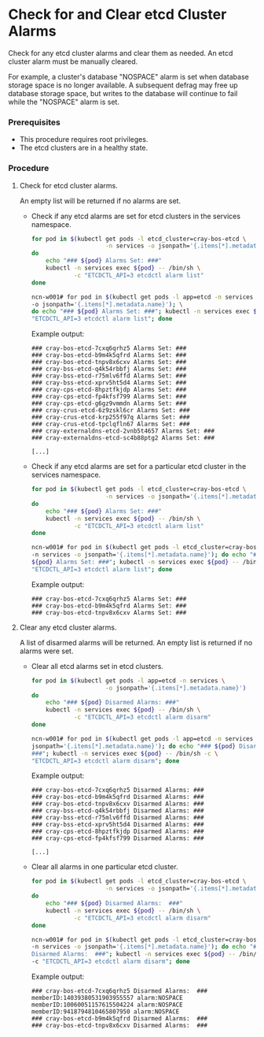 # Check for and Clear etcd Cluster Alarms

Check for any etcd cluster alarms and clear them as needed. An etcd cluster alarm must be manually cleared.

For example, a cluster's database "NOSPACE" alarm is set when database storage space is no longer available. A subsequent defrag may free up database storage space, but writes to the database will continue to fail while the "NOSPACE" alarm is set.

### Prerequisites

-   This procedure requires root privileges.
-   The etcd clusters are in a healthy state.

### Procedure

1.  Check for etcd cluster alarms.

    An empty list will be returned if no alarms are set.

    -   Check if any etcd alarms are set for etcd clusters in the services namespace.

        ```bash
        for pod in $(kubectl get pods -l etcd_cluster=cray-bos-etcd \
                             -n services -o jsonpath='{.items[*].metadata.name}')
        do
            echo "### ${pod} Alarms Set: ###"
            kubectl -n services exec ${pod} -- /bin/sh \
                    -c "ETCDCTL_API=3 etcdctl alarm list"
        done
        ```

        ```bash
        ncn-w001# for pod in $(kubectl get pods -l app=etcd -n services \
        -o jsonpath='{.items[*].metadata.name}'); \
        do echo "### ${pod} Alarms Set: ###"; kubectl -n services exec ${pod} -- /bin/sh -c \
        "ETCDCTL_API=3 etcdctl alarm list"; done
        ```

        Example output:

        ```
        ### cray-bos-etcd-7cxq6qrhz5 Alarms Set: ###
        ### cray-bos-etcd-b9m4k5qfrd Alarms Set: ###
        ### cray-bos-etcd-tnpv8x6cxv Alarms Set: ###
        ### cray-bss-etcd-q4k54rbbfj Alarms Set: ###
        ### cray-bss-etcd-r75mlv6ffd Alarms Set: ###
        ### cray-bss-etcd-xprv5ht5d4 Alarms Set: ###
        ### cray-cps-etcd-8hpztfkjdp Alarms Set: ###
        ### cray-cps-etcd-fp4kfsf799 Alarms Set: ###
        ### cray-cps-etcd-g6gz9vmmdn Alarms Set: ###
        ### cray-crus-etcd-6z9zskl6cr Alarms Set: ###
        ### cray-crus-etcd-krp255f97q Alarms Set: ###
        ### cray-crus-etcd-tpclqfln67 Alarms Set: ###
        ### cray-externaldns-etcd-2vnb5t4657 Alarms Set: ###
        ### cray-externaldns-etcd-sc4b88ptg2 Alarms Set: ###

        [...]
        ```

    -   Check if any etcd alarms are set for a particular etcd cluster in the services namespace.

        ```bash
        for pod in $(kubectl get pods -l etcd_cluster=cray-bos-etcd \
                             -n services -o jsonpath='{.items[*].metadata.name}')
        do
            echo "### ${pod} Alarms Set: ###"
            kubectl -n services exec ${pod} -- /bin/sh \
                    -c "ETCDCTL_API=3 etcdctl alarm list"
        done
        ```

        ```bash
        ncn-w001# for pod in $(kubectl get pods -l etcd_cluster=cray-bos-etcd \
        -n services -o jsonpath='{.items[*].metadata.name}'); do echo "### \
        ${pod} Alarms Set: ###"; kubectl -n services exec ${pod} -- /bin/sh -c \
        "ETCDCTL_API=3 etcdctl alarm list"; done
        ```

        Example output:

        ```
        ### cray-bos-etcd-7cxq6qrhz5 Alarms Set: ###
        ### cray-bos-etcd-b9m4k5qfrd Alarms Set: ###
        ### cray-bos-etcd-tnpv8x6cxv Alarms Set: ###
        ```

2.  Clear any etcd cluster alarms.

    A list of disarmed alarms will be returned. An empty list is returned if no alarms were set.

    -   Clear all etcd alarms set in etcd clusters.

        ```bash
        for pod in $(kubectl get pods -l app=etcd -n services \
                             -o jsonpath='{.items[*].metadata.name}')
        do
            echo "### ${pod} Disarmed Alarms: ###"
            kubectl -n services exec ${pod} -- /bin/sh \
                    -c "ETCDCTL_API=3 etcdctl alarm disarm"
        done
        ```

        ```bash
        ncn-w001# for pod in $(kubectl get pods -l app=etcd -n services -o \
        jsonpath='{.items[*].metadata.name}'); do echo "### ${pod} Disarmed Alarms: \
        ###"; kubectl -n services exec ${pod} -- /bin/sh -c \
        "ETCDCTL_API=3 etcdctl alarm disarm"; done
        ```

        Example output:

        ```
        ### cray-bos-etcd-7cxq6qrhz5 Disarmed Alarms: ###
        ### cray-bos-etcd-b9m4k5qfrd Disarmed Alarms: ###
        ### cray-bos-etcd-tnpv8x6cxv Disarmed Alarms: ###
        ### cray-bss-etcd-q4k54rbbfj Disarmed Alarms: ###
        ### cray-bss-etcd-r75mlv6ffd Disarmed Alarms: ###
        ### cray-bss-etcd-xprv5ht5d4 Disarmed Alarms: ###
        ### cray-cps-etcd-8hpztfkjdp Disarmed Alarms: ###
        ### cray-cps-etcd-fp4kfsf799 Disarmed Alarms: ###

        [...]
        ```

    -   Clear all alarms in one particular etcd cluster.

        ```bash
        for pod in $(kubectl get pods -l etcd_cluster=cray-bos-etcd \
                             -n services -o jsonpath='{.items[*].metadata.name}')
        do
            echo "### ${pod} Disarmed Alarms:  ###"
            kubectl -n services exec ${pod} -- /bin/sh \
                    -c "ETCDCTL_API=3 etcdctl alarm disarm"
        done
        ```

        ```bash
        ncn-w001# for pod in $(kubectl get pods -l etcd_cluster=cray-bos-etcd \
        -n services -o jsonpath='{.items[*].metadata.name}'); do echo "### ${pod} \
        Disarmed Alarms:  ###"; kubectl -n services exec ${pod} -- /bin/sh \
        -c "ETCDCTL_API=3 etcdctl alarm disarm"; done
        ```

        Example output:

        ```
        ### cray-bos-etcd-7cxq6qrhz5 Disarmed Alarms:  ###
        memberID:14039380531903955557 alarm:NOSPACE
        memberID:10060051157615504224 alarm:NOSPACE
        memberID:9418794810465807950 alarm:NOSPACE
        ### cray-bos-etcd-b9m4k5qfrd Disarmed Alarms:  ###
        ### cray-bos-etcd-tnpv8x6cxv Disarmed Alarms:  ###
        ```

